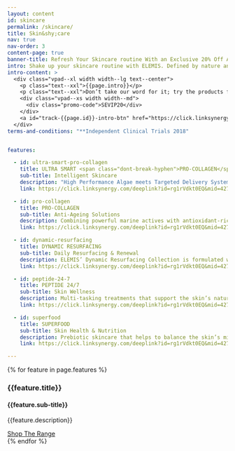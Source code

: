 ```yaml
---
layout: content
id: skincare
permalink: /skincare/
title: Skin&shy;care
nav: true
nav-order: 3
content-page: true
banner-title: Refresh Your Skincare routine With an Exclusive 20% Off Award-Winning ELEMIS Skincare*
intro: Shake up your skincare routine with ELEMIS. Defined by nature and led by science, ELEMIS sources only the finest ingredients from above and below the earth’s surface. Pioneering and transformative formulas utilise these ingredients for award-winning results. It’s this innovation that creates a skincare range which truly set ELEMIS apart – making them the No.1 British luxury skincare brand.
intro-content: >
  <div class="vpad--xl width width--lg text--center">
    <p class="text--xxl">{{page.intro}}</p>
    <p class="text--xxl">Don’t take our word for it; try the products for yourself with an exclusive 20% off your first order, only for Secret Escapes members!* Simply enter the below code at checkout:</p>
    <div class="vpad--xs width width--md">
      <div class="promo-code">SEVIP20</div>
    </div>
    <a id="track-{{page.id}}-intro-btn" href="https://click.linksynergy.com/deeplink?id=rg1rVdkt0EQ&mid=42744&murl=https%3A%2F%2Fwww.elemis.com%2Fskincare" class="btn btn--blue">Shop Skincare Now</a>
  </div>
terms-and-conditions: "**Independent Clinical Trials 2018"


features:

  - id: ultra-smart-pro-collagen
    title: ULTRA SMART <span class="dont-break-hyphen">PRO-COLLAGEN</span>
    sub-title: Intelligent Skincare
    description: "High Performance Algae meets Targeted Delivery Systems. Clinically proven to deliver transformative results in just 28 days.**"
    link: https://click.linksynergy.com/deeplink?id=rg1rVdkt0EQ&mid=42744&murl=https%3A%2F%2Fwww.elemis.com%2Fskincare%2Fpro-collagen-anti-wrinkle%2Fultra-smart-pro-collagen

  - id: pro-collagen
    title: PRO-COLLAGEN
    sub-title: Anti-Ageing Solutions
    description: Combining powerful marine actives with antioxidant-rich plant extracts, Pro-Collagen is an award-winning skincare line that delicately smooths and reduces the appearance of fine lines and wrinkles.
    link: https://click.linksynergy.com/deeplink?id=rg1rVdkt0EQ&mid=42744&murl=https%3A%2F%2Fwww.elemis.com%2Fskincare%2Fpro-collagen-anti-wrinkle

  - id: dynamic-resurfacing
    title: DYNAMIC RESURFACING
    sub-title: Daily Resurfacing & Renewal
    description: ELEMIS’ Dynamic Resurfacing Collection is formulated with patented Tri-Enzyme Technology to promote the natural resurfacing of the skin and encourage skin’s natural cell turnover for improved skin clarity, texture and tone.
    link: https://click.linksynergy.com/deeplink?id=rg1rVdkt0EQ&mid=42744&murl=https%3A%2F%2Fwww.elemis.com%2Fskincare%2Fresurfacing-tri-enzyme

  - id: peptide-24-7
    title: PEPTIDE 24/7
    sub-title: Skin Wellness
    description: Multi-tasking treatments that support the skin’s natural processes of defence by day and renewal by night. Leaves the skin looking refreshed, renewed and radiant for a well-rested complexion 24/7.
    link: https://click.linksynergy.com/deeplink?id=rg1rVdkt0EQ&mid=42744&murl=https%3A%2F%2Fwww.elemis.com%2Fskincare%2Fpeptide4

  - id: superfood
    title: SUPERFOOD
    sub-title: Skin Health & Nutrition
    description: Prebiotic skincare that helps to balance the skin’s microbiome and nourishes the skin with vitamin-rich superfoods for a healthy-looking glow.
    link: https://click.linksynergy.com/deeplink?id=rg1rVdkt0EQ&mid=42744&murl=https%3A%2F%2Fwww.elemis.com%2Fskincare%2Fsuperfood

---
```


{% for feature in page.features %}
  <div class="harvey{% cycle '', ' harvey--swap' %}">
    <div class="harvey__img" style="background-image: url('{{site.img}}/content/{{page.id}}/{{feature.id}}.jpg');">
      <a id="track-{{page.id}}-{{feautre.id}}-img" class="harvey__link" href="{{feature.link}}"></a>
    </div>
    <div class="harvey__text">
      <h3 class="title title--lg title--color">{{feature.title}}</h3>
      <h4 class="title title--xxs">{{feature.sub-title}}</h4>
      <p class="text--xxl">{{feature.description}}</p>
      <div class="space--sm"></div>
      <a id="track-{{page.id}}-{{feature.id}}-btn" href="{{feature.link}}" class="btn btn--blue">Shop The Range</a>
    </div>
  </div>
{% endfor %}
